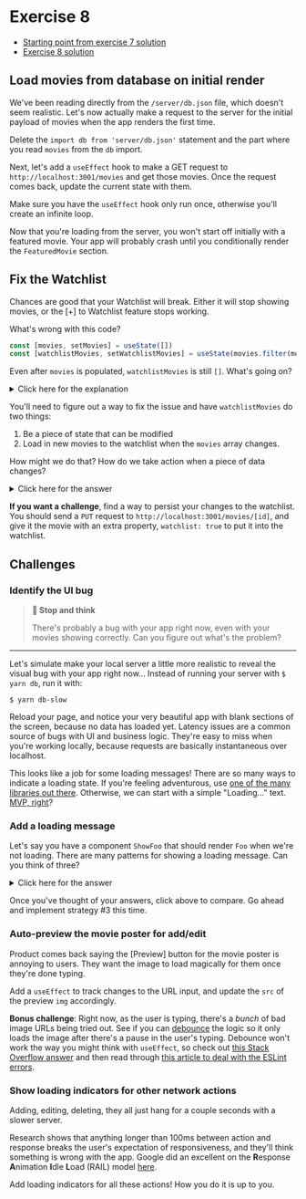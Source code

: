 # Exercise 8

- [Starting point from exercise 7 solution](https://github.com/AndrewSouthpaw/webdev/tree/exercise-7-solution/projects/rmdb)
- [Exercise 8 solution](https://github.com/AndrewSouthpaw/webdev/tree/exercise-8-solution/projects/rmdb)

## Load movies from database on initial render

We've been reading directly from the `/server/db.json` file, which doesn't seem realistic. Let's now actually make a request to the server for the initial payload of movies when the app renders the first time.

Delete the `import db from 'server/db.json'` statement and the part where you read `movies` from the `db` import.

Next, let's add a `useEffect` hook to make a GET request to `http://localhost:3001/movies` and get those movies. Once the request comes back, update the current state with them.

Make sure you have the `useEffect` hook only run once, otherwise you'll create an infinite loop.

Now that you're loading from the server, you won't start off initially with a featured movie. Your app will probably crash until you conditionally render the `FeaturedMovie` section.

## Fix the Watchlist

Chances are good that your Watchlist will break. Either it will stop showing movies, or the [+] to Watchlist feature stops working.

What's wrong with this code?

```javascript
const [movies, setMovies] = useState([])
const [watchlistMovies, setWatchlistMovies] = useState(movies.filter(movie => movie.watchlist))
```

Even after `movies` is populated, `watchlistMovies` is still `[]`. What's going on?

<details><summary>Click here for the explanation</summary>

We're passing in an initial state for `watchlistMovies`, which is a filtered **empty** array.

While subsequent renders do have the `movies` populated, we're now ignoring that initial state value since we've already run the hook once.

</details>

You'll need to figure out a way to fix the issue and have `watchlistMovies` do two things:

1. Be a piece of state that can be modified
1. Load in new movies to the watchlist when the `movies` array changes.

How might we do that? How do we take action when a piece of data changes?

<details><summary>Click here for the answer</summary>

You should use `useEffect`, and pass in `movies` as a watch variable:

```javascript
useEffect(() => {
  // ...
}, [movies])
```
</details>

**If you want a challenge**, find a way to persist your changes to the watchlist. You should send a `PUT` request to `http://localhost:3001/movies/[id]`, and give it the movie with an extra property, `watchlist: true` to put it into the watchlist.

## Challenges

### Identify the UI bug

> **🤔 Stop and think**
> 
> There's probably a bug with your app right now, even with your movies showing correctly. Can you figure out what's the problem?

<hr>

Let's simulate make your local server a little more realistic to reveal the visual bug with your app right now... Instead of running your server with `$ yarn db`, run it with: 

```
$ yarn db-slow
```

Reload your page, and notice your very beautiful app with blank sections of the screen, because no data has loaded yet. Latency issues are a common source of bugs with UI and business logic. They're easy to miss when you're working locally, because requests are basically instantaneous over localhost.

This looks like a job for some loading messages! There are so many ways to indicate a loading state. If you're feeling adventurous, use [one of the many libraries out there](https://reactjsexample.com/tag/loading/). Otherwise, we can start with a simple "Loading..." text. [MVP, right](https://media.giphy.com/media/HB23IM619qFtS/giphy.gif)?

### Add a loading message

Let's say you have a component `ShowFoo` that should render `Foo` when we're not loading. There are many patterns for showing a loading message. Can you think of three?

<details><summary>Click here for the answer</summary>

1. Control it outside the component and only render `ShowFoo` when we're not loading:

    ```js
    {loading ? (
      <p>Loading...</p>
    ) : (
      <ShowFoo />
    )}
    ```

1. Control it inside the `ShowFoo` component and give it a `loading` prop:

    ```js
    <ShowFoo loading={loading} />
    
    // inside ShowFoo...
    if (loading) return (<p>Loading...</p>)
    return (<Foo />)
    ```

1. Create a `Loadable` component and pass `ShowFoo` as a child. The `Loadable` component has the render logic to either show a message or the `children` passed in.

    ```js
    <Loadable loading={loading}>
      <ShowFoo />
    </Loadable>
    ```

What would be some pros/cons of each approach? 🤔

</details>

Once you've thought of your answers, click above to compare. Go ahead and implement strategy #3 this time.

### Auto-preview the movie poster for add/edit

Product comes back saying the [Preview] button for the movie poster is annoying to users. They want the image to load magically for them once they're done typing.

Add a `useEffect` to track changes to the URL input, and update the `src` of the preview `img` accordingly.

**Bonus challenge**: Right now, as the user is typing, there's a *bunch* of bad image URLs being tried out. See if you can [debounce](https://redd.one/blog/debounce-vs-throttle) the logic so it only loads the image after there's a pause in the user's typing. Debounce won't work the way you might think with `useEffect`, so check out [this Stack Overflow answer](https://stackoverflow.com/a/61786423/2672869) and then read through [this article to deal with the ESLint errors](https://kyleshevlin.com/debounce-and-throttle-callbacks-with-react-hooks).

### Show loading indicators for other network actions

Adding, editing, deleting, they all just hang for a couple seconds with a slower server.

Research shows that anything longer than 100ms between action and response breaks the user's expectation of responsiveness, and they'll think something is wrong with the app. Google did an excellent on the **R**esponse **A**nimation **I**dle **L**oad (RAIL) model [here](https://web.dev/rail/).

Add loading indicators for all these actions! How you do it is up to you.
